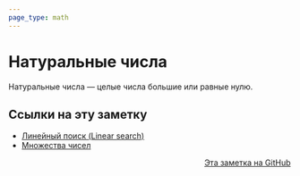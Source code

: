 ```yaml
---
page_type: math
---
```

# Натуральные числа

Натуральные числа — целые числа большие или равные нулю.


## Ссылки на эту заметку

* [Линейный поиск (Linear search)](20221023135032.md)
* [Множества чисел](20221030192444.md)


<p v-pre style="text-align: right">
  <a href="https://github.com/Kverde/algorithms/blob/main/source/20221108225922.md">
  Эта заметка на GitHub
  </a>
</p>
